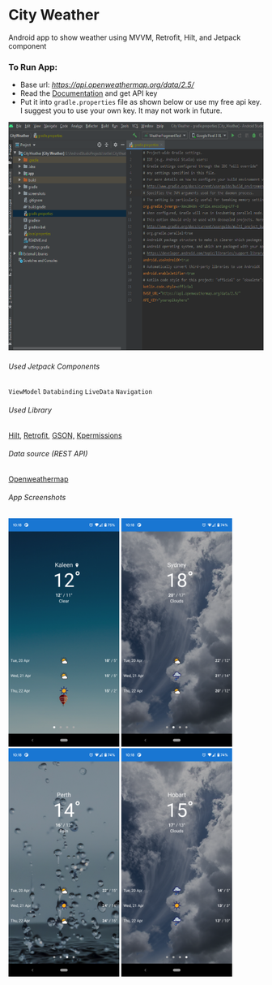 # City Weather
Android app to show weather using MVVM, Retrofit, Hilt, and Jetpack component

### To Run App:
- Base url: *https://api.openweathermap.org/data/2.5/*
- Read the [Documentation](https://openweathermap.org/api) and get API key
- Put it into `gradle.properties` file as shown below or use my free api key. I suggest you to use your own key. It may not work in future.

<img src="/screenshots/Screenshot 2021-04-19 164748.png" height="450"/>

###### Used Jetpack Components
`ViewModel` `Databinding` `LiveData` `Navigation`

###### Used Library
[Hilt,](https://developer.android.com/training/dependency-injection/hilt-android) [Retrofit,](https://square.github.io/retrofit/) [GSON,](https://github.com/google/gson) [Kpermissions](https://github.com/fondesa/kpermissions)

###### Data source (REST API)
[Openweathermap](https://openweathermap.org/)

###### App Screenshots
<img src="/screenshots/Screenshot_20210419-101819.png" height="450"/>  <img src="/screenshots/Screenshot_20210419-101823.png" height="450"/>  <img src="/screenshots/Screenshot_20210419-101828.png" height="450"/>  <img src="/screenshots/Screenshot_20210419-101835.png" height="450"/>
